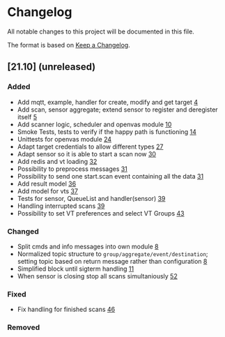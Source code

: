 # Changelog

All notable changes to this project will be documented in this file.

The format is based on [Keep a Changelog](https://keepachangelog.com/en/1.0.0/).

## [21.10] (unreleased)

### Added
- Add mqtt, example, handler for create, modify and get target [4](https://github.com/greenbone/eulabeia/pull/4)
- Add scan, sensor aggregate; extend sensor to register and deregister itself [5](https://github.com/greenbone/eulabeia/pull/5)
- Add scanner logic, scheduler and openvas module [10](https://github.com/greenbone/eulabeia/pull/10)
- Smoke Tests, tests to verify if the happy path is functioning [14](https://github.com/greenbone/eulabeia/pull/14)
- Unittests for openvas module [24](https://github.com/greenbone/eulabeia/pull/24)
- Adapt target credentials to allow different types [27](https://github.com/greenbone/eulabeia/pull/27)
- Adapt sensor so it is able to start a scan now [30](https://github.com/greenbone/eulabeia/pull/30)
- Add redis and vt loading [32](https://github.com/greenbone/eulabeia/pull/32)
- Possibility to preprocess messages [31](https://github.com/greenbone/eulabeia/pull/31)
- Possibility to send one start.scan event containing all the data [31](https://github.com/greenbone/eulabeia/pull/31)
- Add result model [36](https://github.com/greenbone/eulabeia/pull/36)
- Add model for vts [37](https://github.com/greenbone/eulabeia/pull/37)
- Tests for sensor, QueueList and handler(sensor) [39](https://github.com/greenbone/eulabeia/pull/39)
- Handling interrupted scans [39](https://github.com/greenbone/eulabeia/pull/39)
- Possibility to set VT preferences and select VT Groups [43](https://github.com/greenbone/eulabeia/pull/43)

### Changed
- Split cmds and info messages into own module [8](https://github.com/greenbone/eulabeia/pull/8)
- Normalized topic structure to `group/aggregate/event/destination`; setting topic based on return message rather than configuration [8](https://github.com/greenbone/eulabeia/pull/8)
- Simplified block until sigterm handling [11](https://github.com/greenbone/eulabeia/pull/11)
- When sensor is closing stop all scans simultaniously [52](https://github.com/greenbone/eulabeia/pull/52)
### Fixed
- Fix handling for finished scans [46](https://github.com/greenbone/eulabeia/pull/46)
### Removed
